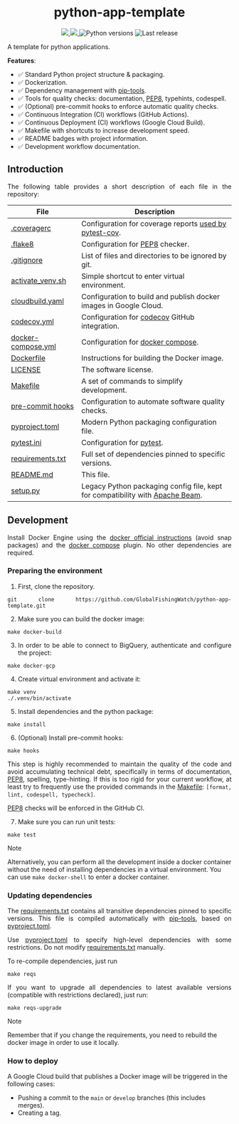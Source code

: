 <h1 align="center" style="border-bottom: none;">  python-app-template </h1>

<p align="center">
  <a href="https://github.com/GlobalFishingWatch/python-app-template/actions/workflows/main.yaml" >
    <img src="https://github.com/GlobalFishingWatch/python-app-template/actions/workflows/main.yaml/badge.svg"/>
  </a>
  <a href="https://codecov.io/gh/GlobalFishingWatch/python-app-template" >
    <img src="https://codecov.io/gh/GlobalFishingWatch/python-app-template/graph/badge.svg?token=uZTb6EphP8"/>
  </a>
  <a>
    <img alt="Python versions" src="https://img.shields.io/badge/python-3.9%20%7C%203.10%20%7C%203.11%20%7C%203.12%20%7C%203.13-blue">
  </a>
  <a>
    <img alt="Last release" src="https://img.shields.io/github/v/release/GlobalFishingWatch/python-app-template">
  </a>
</p>

A template for python applications.

**Features**:
* :white_check_mark: Standard Python project structure & packaging.
* :white_check_mark: Dockerization.
* :white_check_mark: Dependency management with [pip-tools].
* :white_check_mark: Tools for quality checks: documentation, [PEP8], typehints, codespell.
* :white_check_mark: (Optional) pre-commit hooks to enforce automatic quality checks.
* :white_check_mark: Continuous Integration (CI) workflows (GitHub Actions).
* :white_check_mark: Continuous Deployment (CI) workflows (Google Cloud Build).
* :white_check_mark: Makefile with shortcuts to increase development speed.
* :white_check_mark: README badges with project information.
* :white_check_mark: Development workflow documentation.


[Apache Beam]: https://beam.apache.org
[codecov]: https://about.codecov.io
[docker compose]: https://docs.docker.com/compose/install/linux/
[docker official instructions]: https://docs.docker.com/engine/install/
[git-flow]: https://nvie.com/posts/a-successful-git-branching-model/
[Google BigQuery]: https://cloud.google.com/bigquery
[Google Dataflow]: https://cloud.google.com/products/dataflow?hl=en
[How to Write a Git Commit Message]: https://cbea.ms/git-commit/
[PEP8]: https://peps.python.org/pep-0008/
[pip-tools]: https://pip-tools.readthedocs.io/en/stable/
[pytest]: https://docs.pytest.org/en/stable/
[Semantic Versioning]: https://semver.org
[used by pytest-cov]: https://pytest-cov.readthedocs.io/en/latest/config.html

[examples]: examples/

[.coveragerc]: .coveragerc
[.flake8]: .flake8
[.gitignore]: .gitignore
[activate_venv.sh]: activate-venv.sh
[cloudbuild.yaml]: cloudbuild.yaml
[codecov.yml]: codecov.yml
[docker-compose.yml]: docker-compose.yml
[Dockerfile]: Dockerfile
[LICENSE]: LICENSE
[Makefile]: Makefile
[pre-commit hooks]: .pre-commit-config.yaml
[pyproject.toml]: pyproject.toml
[pytest.ini]: pytest.ini
[requirements.txt]: requirements.txt
[README.md]: README.md
[setup.py]: setup.py

## Introduction

<div align="justify">

The following table provides a short description of each file in the repository:

| File                    | Description                                                                     |
| ------------------------| -----------------------------------------------------------------               |
|[.coveragerc]          	| Configuration for coverage reports [used by pytest-cov].                        |
|[.flake8]   					    | Configuration for [PEP8] checker.				                                        |
|[.gitignore]  					  | List of files and directories to be ignored by git.                             |
|[activate_venv.sh]       | Simple shortcut to enter virtual environment.                                   |
|[cloudbuild.yaml]        | Configuration to build and publish docker images in Google Cloud.               |
|[codecov.yml]            | Configuration for [codecov] GitHub integration.                                 |
|[docker-compose.yml]     | Configuration for [docker compose].                                             |
|[Dockerfile]          		| Instructions for building the Docker image.                                     |
|[LICENSE]             		| The software license.                                                           |
|[Makefile]               | A set of commands to simplify development.                                      |
|[pre-commit hooks]       | Configuration to automate software quality checks.                              |
|[pyproject.toml]         | Modern Python packaging configuration file.                                     |
|[pytest.ini]             | Configuration for [pytest].                                                     |
|[requirements.txt]       | Full set of dependencies pinned to specific versions.                           |
|[README.md]              | This file.					                                                            |
|[setup.py]             	| Legacy Python packaging config file, kept for compatibility with [Apache Beam]. |

## Development

Install Docker Engine using the [docker official instructions] (avoid snap packages)
and the [docker compose] plugin. No other dependencies are required.

### Preparing the environment

1. First, clone the repository.
```shell
git clone https://github.com/GlobalFishingWatch/python-app-template.git
```

2. Make sure you can build the docker image:
```shell
make docker-build
```

3. In order to be able to connect to BigQuery, authenticate and configure the project:
```shell
make docker-gcp
```

4. Create virtual environment and activate it:
```shell
make venv
./.venv/bin/activate
```

5. Install dependencies and the python package:
```shell
make install
```

6. (Optional) Install pre-commit hooks:
```shell
make hooks
```
This step is highly recommended to maintain the quality of the code
and avoid accumulating technical debt, specifically in terms of documentation, [PEP8], spelling, type-hinting.
If this is too rigid for your current workflow,
at least try to frequently use the provided commands in the [Makefile]:
`[format, lint, codespell, typecheck]`.

[PEP8] checks will be enforced in the GitHub CI.

7. Make sure you can run unit tests:
```shell
make test
```
</div>


> [!NOTE]
> Alternatively,
  you can perform all the development inside a docker container
  without the need of installing dependencies in a virtual environment.
  You can use `make docker-shell` to enter a docker container.

### Updating dependencies

<div align="justify">

The [requirements.txt] contains all transitive dependencies pinned to specific versions.
This file is compiled automatically with [pip-tools], based on [pyproject.toml].

Use [pyproject.toml] to specify high-level dependencies with some restrictions.
Do not modify [requirements.txt] manually.

To re-compile dependencies, just run
```shell
make reqs
```

If you want to upgrade all dependencies to latest available versions
(compatible with restrictions declared), just run:
```shell
make reqs-upgrade
```
</div>

> [!NOTE]
> Remember that if you change the requirements, you need to rebuild the docker image in order to use it locally.

### How to deploy

A Google Cloud build that publishes a Docker image will be triggered in the following cases:  
- Pushing a commit to the `main` or `develop` branches (this includes merges).  
- Creating a tag.